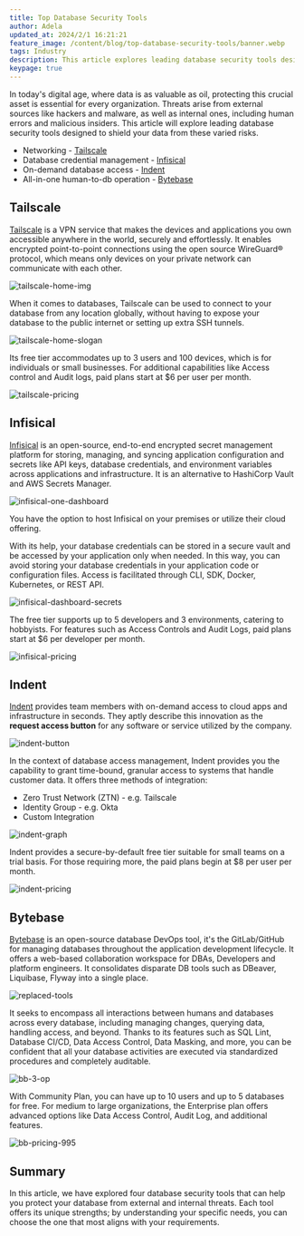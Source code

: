 ```yaml
---
title: Top Database Security Tools
author: Adela
updated_at: 2024/2/1 16:21:21
feature_image: /content/blog/top-database-security-tools/banner.webp
tags: Industry
description: This article explores leading database security tools designed to shield your data from varied risks.
keypage: true
---
```


In today's digital age, where data is as valuable as oil, protecting this crucial asset is essential for every organization. Threats arise from external sources like hackers and malware, as well as internal ones, including human errors and malicious insiders. This article will explore leading database security tools designed to shield your data from these varied risks.

- Networking - [Tailscale](#tailscale)
- Database credential management - [Infisical](#infisical)
- On-demand database access - [Indent](#indent)
- All-in-one human-to-db operation - [Bytebase](#bytebase)

## Tailscale

[Tailscale](https://tailscale.com/) is a VPN service that makes the devices and applications you own accessible anywhere in the world, securely and effortlessly. It enables encrypted point-to-point connections using the open source WireGuard® protocol, which means only devices on your private network can communicate with each other.

![tailscale-home-img](/content/blog/top-database-security-tools/tailscale-home-img.webp)

When it comes to databases, Tailscale can be used to connect to your database from any location globally, without having to expose your database to the public internet or setting up extra SSH tunnels.

![tailscale-home-slogan](/content/blog/top-database-security-tools/tailscale-home-slogan.webp)

Its free tier accommodates up to 3 users and 100 devices, which is for individuals or small businesses. For additional capabilities like Access control and Audit logs, paid plans start at $6 per user per month.

![tailscale-pricing](/content/blog/top-database-security-tools/tailscale-pricing.webp)

## Infisical

[Infisical](https://infisical.com/) is an open-source, end-to-end encrypted secret management platform for storing, managing, and syncing application configuration and secrets like API keys, database credentials, and environment variables across applications and infrastructure. It is an alternative to HashiCorp Vault and AWS Secrets Manager.

![infisical-one-dashboard](/content/blog/top-database-security-tools/infisical-one-dashboard.webp)

You have the option to host Infisical on your premises or utilize their cloud offering.

With its help, your database credentials can be stored in a secure vault and be accessed by your application only when needed. In this way, you can avoid storing your database credentials in your application code or configuration files. Access is facilitated through CLI, SDK, Docker, Kubernetes, or REST API.

![infisical-dashboard-secrets](/content/blog/top-database-security-tools/infisical-dashboard-secrets.webp)

The free tier supports up to 5 developers and 3 environments, catering to hobbyists. For features such as Access Controls and Audit Logs, paid plans start at $6 per developer per month.

![infisical-pricing](/content/blog/top-database-security-tools/infisical-pricing.webp)

## Indent

[Indent](https://indent.com/) provides team members with on-demand access to cloud apps and infrastructure in seconds. They aptly describe this innovation as the **request access button** for any software or service utilized by the company.

![indent-button](/content/blog/top-database-security-tools/indent-button.webp)

In the context of database access management, Indent provides you the capability to grant time-bound, granular access to systems that handle customer data. It offers three methods of integration:

- Zero Trust Network (ZTN) - e.g. Tailscale
- Identity Group - e.g. Okta
- Custom Integration

![indent-graph](/content/blog/top-database-security-tools/indent-graph.webp)

Indent provides a secure-by-default free tier suitable for small teams on a trial basis. For those requiring more, the paid plans begin at $8 per user per month.

![indent-pricing](/content/blog/top-database-security-tools/indent-pricing.webp)

## Bytebase

[Bytebase](/) is an open-source database DevOps tool, it's the GitLab/GitHub for managing databases throughout the application development lifecycle. It offers a web-based collaboration workspace for DBAs, Developers and platform engineers. It consolidates disparate DB tools
such as DBeaver, Liquibase, Flyway into a single place.

![replaced-tools](/images/replaced-tools.webp)

It seeks to encompass all interactions between humans and databases across every database, including managing changes, querying data, handling access, and beyond. Thanks to its features such as SQL Lint, Database CI/CD, Data Access Control, Data Masking, and more, you can be confident that all your database activities are executed via standardized procedures and completely auditable.

![bb-3-op](/content/blog/top-database-security-tools/bb-3-op.webp)

With Community Plan, you can have up to 10 users and up to 5 databases for free. For medium to large organizations, the Enterprise plan offers advanced options like Data Access Control, Audit Log, and additional features.

![bb-pricing-995](/content/blog/top-database-security-tools/bb-pricing-995.webp)

## Summary

In this article, we have explored four database security tools that can help you protect your database from external and internal threats. Each tool offers its unique strengths; by understanding your specific needs, you can choose the one that most aligns with your requirements.
